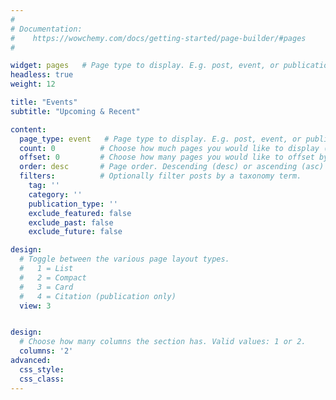 ```yaml
---
#
# Documentation: 
#    https://wowchemy.com/docs/getting-started/page-builder/#pages
#

widget: pages   # Page type to display. E.g. post, event, or publication.
headless: true
weight: 12

title: "Events"
subtitle: "Upcoming & Recent"

content:
  page_type: event   # Page type to display. E.g. post, event, or publication.
  count: 0          # Choose how much pages you would like to display (0 = all pages)
  offset: 0         # Choose how many pages you would like to offset by
  order: desc       # Page order. Descending (desc) or ascending (asc) date.
  filters:          # Optionally filter posts by a taxonomy term.
    tag: ''
    category: ''
    publication_type: ''
    exclude_featured: false
    exclude_past: false
    exclude_future: false

design:
  # Toggle between the various page layout types.
  #   1 = List
  #   2 = Compact
  #   3 = Card
  #   4 = Citation (publication only)  
  view: 3


design:
  # Choose how many columns the section has. Valid values: 1 or 2.
  columns: '2'
advanced:
  css_style:
  css_class:
---
```

